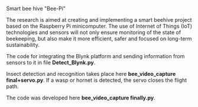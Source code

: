 Smart bee hive "Bee-Pi"

The research is aimed at creating and implementing a smart beehive project based on the Raspberry Pi minicomputer. The use of Internet of Things (IoT) technologies and sensors will not only ensure monitoring of the state of beekeeping, but also make it more efficient, safer and focused on long-term sustainability.

The code for integrating the Blynk platform and sending information from sensors to it in file **Detect_Blynk.py**.

Insect detection and recognition takes place here **bee_video_capture final+servo.py**. If a wasp or hornet is detected, the servo closes the flight path. 

The code was developed here **bee_video_capture finally.py**.
